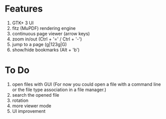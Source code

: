 # Features #
  1. GTK+ 3 UI
  1. fitz (MuPDF) rendering engine
  1. continuous page viewer (arrow keys)
  1. zoom in/out (Ctrl + '=' / Ctrl + '-')
  1. jump to a page (g|123g|G)
  1. show/hide bookmarks (Alt + 'b')

# To Do #
  1. open files with GUI (For now you could open a file with a command line or the file type association in a file manager.)
  1. search the opened file
  1. rotation
  1. more viewer mode
  1. UI improvement
